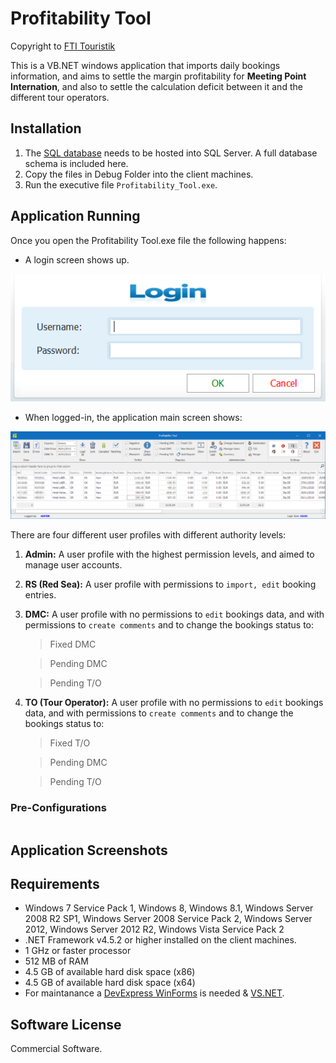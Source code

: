 # Profitability Tool
Copyright to [FTI Touristik](http://www.fti.de/)

This is a VB.NET windows application that imports daily bookings information, and aims to settle the margin profitability for **Meeting Point Internation**, and also to settle the calculation deficit between it and the different tour operators.

## Installation
1. The [SQL database](https://github.com/walidzakaria/ProfitabilityTool/blob/master/Database%20Script.sql) needs to be hosted into SQL Server. A full database schema is included here.
2. Copy the files in Debug Folder into the client machines.
3. Run the executive file ```Profitability_Tool.exe```.

## Application Running

Once you open the Profitability Tool.exe file the following happens:

- A login screen shows up.

![Login](https://github.com/walidzakaria/ProfitabilityTool/blob/master/Screenshots/Login.png "Login Screen")

- When logged-in, the application main screen shows:

![Main Screen](https://github.com/walidzakaria/ProfitabilityTool/blob/master/Screenshots/Main.png "Main Screen")

There are four different user profiles with different authority levels:
1. **Admin:** A user profile with the highest permission levels, and aimed to manage user accounts.
2. **RS (Red Sea):** A user profile with permissions to ```import, edit``` booking entries.
3. **DMC:** A user profile with no permissions to ```edit``` bookings data, and with permissions to ```create comments``` and to change the bookings status to:

    > Fixed DMC 

    > Pending DMC

    > Pending T/O
4. **TO (Tour Operator):** A user profile with no permissions to ```edit``` bookings data, and with permissions to ```create comments``` and to change the bookings status to:

    > Fixed T/O

    > Pending DMC

    > Pending T/O

### Pre-Configurations
```

```

## Application Screenshots

## Requirements
- Windows 7 Service Pack 1, Windows 8, Windows 8.1, Windows Server 2008 R2 SP1, Windows Server 2008 Service Pack 2, Windows Server 2012, Windows Server 2012 R2, Windows Vista Service Pack 2
- .NET Framework v4.5.2 or higher installed on the client machines.
- 1 GHz or faster processor
- 512 MB of RAM
- 4.5 GB of available hard disk space (x86)
- 4.5 GB of available hard disk space (x64)
- For maintanance a [DevExpress WinForms](https://www.devexpress.com/products/net/controls/winforms/) is needed & [VS.NET](https://visualstudio.microsoft.com/vs/).

## Software License
Commercial Software.
